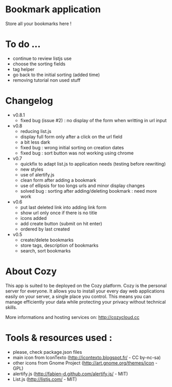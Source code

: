 # Bookmark application

Store all your bookmarks here !

# To do ...

* continue to review listjs use
* choose the sorting fields
* tag helper
* go back to the initial sorting (added time)
* removing tutorial non used stuff

# Changelog

* v0.8.1
  * fixed bug (issue #2) : no display of the form when writting in url input
* v0.8
  * reducing list.js
  * display full form only after a click on the url field
  * a bit less dark
  * fixed bug : wrong initial sorting on creation dates
  * fixed bug : sort button was not working using chrome
* v0.7
  * quickfix to adapt list.js to application needs (testing before rewriting)
  * new styles
  * use of alertify.js
  * clean form after adding a bookmark
  * use of ellipsis for too longs urls and minor display changes
  * solved bug : sorting after adding/deleting bookmark : need more work
* v0.6
  * put last deleted link into adding link form
  * show url only once if there is no title
  * icons added
  * add create button (submit on hit enter)
  * ordered by last created
* v0.5
  * create/delete bookmarks
  * store tags, description of bookmarks
  * search, sort bookmarks

# About Cozy

This app is suited to be deployed on the Cozy platform. Cozy is the personal
server for everyone. It allows you to install your every day web applications 
easily on your server, a single place you control. This means you can manage 
efficiently your data while protecting your privacy without technical skills.

More informations and hosting services on:
http://cozycloud.cc

# Tools & resources used :

* please, check package.json files
* main icon from IconTexto (http://icontexto.blogspot.fr/ - CC by-nc-sa)
* other icons from Gnome Project (http://art.gnome.org/themes/icon - GPL) 
* alertify.js (http://fabien-d.github.com/alertify.js/ - MIT)
* List.js (http://listjs.com/ - MIT)
